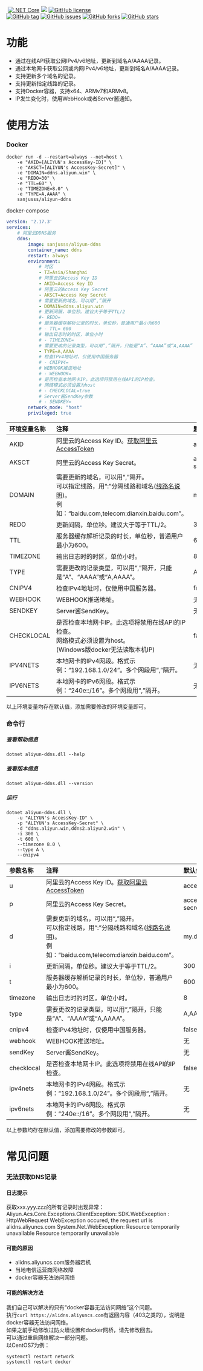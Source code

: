 ﻿﻿
[![.NET Core](https://github.com/sanjusss/aliyun-ddns/actions/workflows/dotnet-core.yml/badge.svg?branch=master)](https://github.com/sanjusss/aliyun-ddns/actions/workflows/dotnet-core.yml)
[![](https://img.shields.io/docker/stars/sanjusss/aliyun-ddns.svg?logo=docker)](https://hub.docker.com/r/sanjusss/aliyun-ddns)
[![GitHub license](https://img.shields.io/github/license/sanjusss/aliyun-ddns.svg)](https://github.com/sanjusss/aliyun-ddns/blob/master/LICENSE)  
[![GitHub tag](https://img.shields.io/github/tag/sanjusss/aliyun-ddns.svg)](https://github.com/sanjusss/aliyun-ddns/tags)
[![GitHub issues](https://img.shields.io/github/issues/sanjusss/aliyun-ddns.svg)](https://github.com/sanjusss/aliyun-ddns/issues)
[![GitHub forks](https://img.shields.io/github/forks/sanjusss/aliyun-ddns.svg)](https://github.com/sanjusss/aliyun-ddns/network)
[![GitHub stars](https://img.shields.io/github/stars/sanjusss/aliyun-ddns.svg)](https://github.com/sanjusss/aliyun-ddns/stargazers)

# 功能
- 通过在线API获取公网IPv4/v6地址，更新到域名A/AAAA记录。
- 通过本地网卡获取公网或内网IPv4/v6地址，更新到域名A/AAAA记录。
- 支持更新多个域名的记录。
- 支持更新指定线路的记录。
- 支持Docker容器，支持x64、ARMv7和ARMv8。
- IP发生变化时，使用WebHook或者Server酱通知。

# 使用方法

### Docker
```shell
docker run -d --restart=always --net=host \
    -e "AKID=[ALIYUN's AccessKey-ID]" \
    -e "AKSCT=[ALIYUN's AccessKey-Secret]" \
    -e "DOMAIN=ddns.aliyun.win" \
    -e "REDO=30" \
    -e "TTL=60" \
    -e "TIMEZONE=8.0" \
    -e "TYPE=A,AAAA" \
    sanjusss/aliyun-ddns
```
docker-compose
```yaml
version: '2.17.3'
services:
    # 阿里云DDNS服务
    ddns: 
        image: sanjusss/aliyun-ddns
        container_name: ddns
        restart: always
        environment:
            # 时区
            - TZ=Asia/Shanghai
            # 阿里云的Access Key ID
            - AKID=Access Key ID
            # 阿里云的Access Key Secret
            - AKSCT=Access Key Secret
            # 需要更新的域名，可以用“,”隔开
            - DOMAIN=ddns.aliyun.win
            # 更新间隔，单位秒。建议大于等于TTL/2
            #- REDO=
            # 服务器缓存解析记录的时长，单位秒，普通用户最小为600
            # - TTL= 600
            # 输出日志时的时区，单位小时
            # - TIMEZONE=
            # 需要更改的记录类型，可以用“,”隔开，只能是“A”、“AAAA”或“A,AAAA”
            - TYPE=A,AAAA
            # 检查IPv4地址时，仅使用中国服务器
            # - CNIPV4=
            # WEBHOOK推送地址
            # - WEBHOOK=
            # 是否检查本地网卡IP。此选项将禁用在线API的IP检查。
            # 网络模式必须设置为host
            # - CHECKLOCAL=true
            # Server酱SendKey参数
            # - SENDKEY=
        network_mode: "host"
        privileged: true
```
| 环境变量名称 | 注释 | 默认值 |
| :---- | :----- | :--- |
|AKID|阿里云的Access Key ID。[获取阿里云AccessToken](https://usercenter.console.aliyun.com/)|access key id|
|AKSCT|阿里云的Access Key Secret。|access key secret|
|DOMAIN|需要更新的域名，可以用“,”隔开。<br>可以指定线路，用“:”分隔线路和域名([线路名说明](https://help.aliyun.com/document_detail/29807.html?spm=a2c4g.11186623.2.14.42405eb4boCsnd))。<br>例如：“baidu.com,telecom:dianxin.baidu.com”。|my.domain.com|
|REDO|更新间隔，单位秒。建议大于等于TTL/2。|300|
|TTL|服务器缓存解析记录的时长，单位秒，普通用户最小为600。|600|
|TIMEZONE|输出日志时的时区，单位小时。|8|
|TYPE|需要更改的记录类型，可以用“,”隔开，只能是“A”、“AAAA”或“A,AAAA”。|A,AAAA|
|CNIPV4|检查IPv4地址时，仅使用中国服务器。|false|
|WEBHOOK|WEBHOOK推送地址。|无|
|SENDKEY|Server酱SendKey。|无|
|CHECKLOCAL|是否检查本地网卡IP。此选项将禁用在线API的IP检查。<br>网络模式必须设置为host。<br>(Windows版docker无法读取本机IP)|false|
|IPV4NETS|本地网卡的IPv4网段。格式示例：“192.168.1.0/24”。多个网段用“,”隔开。|无|
|IPV6NETS|本地网卡的IPv6网段。格式示例：“240e::/16”。多个网段用“,”隔开。|无|

以上环境变量均存在默认值，添加需要修改的环境变量即可。

### 命令行
##### 查看帮助信息
```
dotnet aliyun-ddns.dll --help
```
##### 查看版本信息
```
dotnet aliyun-ddns.dll --version
```
##### 运行
```
dotnet aliyun-ddns.dll \
    -u "ALIYUN's AccessKey-ID" \
    -p "ALIYUN's AccessKey-Secret" \
    -d "ddns.aliyun.win,ddns2.aliyun2.win" \
    -i 300 \
    -t 600 \
    --timezone 8.0 \
    --type A \
    --cnipv4
```

| 参数名称 | 注释 | 默认值 |
| :---- | :----- | :--- |
|u|阿里云的Access Key ID。[获取阿里云AccessToken](https://usercenter.console.aliyun.com/)|access key id|
|p|阿里云的Access Key Secret。|access key secret|
|d|需要更新的域名，可以用“,”隔开。<br>可以指定线路，用“:”分隔线路和域名([线路名说明](https://help.aliyun.com/document_detail/29807.html?spm=a2c4g.11186623.2.14.42405eb4boCsnd))。<br>例如：“baidu.com,telecom:dianxin.baidu.com”。|my.domain.com|
|i|更新间隔，单位秒。建议大于等于TTL/2。|300|
|t|服务器缓存解析记录的时长，单位秒，普通用户最小为600。|600|
|timezone|输出日志时的时区，单位小时。|8|
|type|需要更改的记录类型，可以用“,”隔开，只能是“A”、“AAAA”或“A,AAAA”。|A,AAAA|
|cnipv4|检查IPv4地址时，仅使用中国服务器。|false|
|webhook|WEBHOOK推送地址。|无|
|sendKey|Server酱SendKey。|无|
|checklocal|是否检查本地网卡IP。此选项将禁用在线API的IP检查。|false|
|ipv4nets|本地网卡的IPv4网段。格式示例：“192.168.1.0/24”。多个网段用“,”隔开。|无|
|ipv6nets|本地网卡的IPv6网段。格式示例：“240e::/16”。多个网段用“,”隔开。|无|

以上参数均存在默认值，添加需要修改的参数即可。

# 常见问题

### 无法获取DNS记录
#### 日志提示
获取xxx.yyy.zzz的所有记录时出现异常：Aliyun.Acs.Core.Exceptions.ClientException: SDK.WebException : HttpWebRequest WebException occured, the request url is alidns.aliyuncs.com System.Net.WebException: Resource temporarily unavailable Resource temporarily unavailable  
#### 可能的原因
- alidns.aliyuncs.com服务器宕机
- 当地电信运营商网络故障
- docker容器无法访问网络
#### 可能的解决方法
我们自己可以解决的只有“docker容器无法访问网络”这个问题。  
执行`curl https://alidns.aliyuncs.com`有返回内容（403之类的），说明是docker容器无法访问网络。  
如果之前手动修改过防火墙设置和docker网桥，请先修改回去。  
可以通过重启网络解决一部分问题。  
以CentOS7为例：
```shell
systemctl restart network
systemctl restart docker
```
